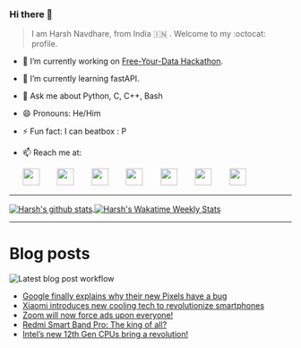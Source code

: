 ### Hi there 👋

> I am Harsh Navdhare, from India :india: . Welcome to my :octocat: profile.

* 🔭 I’m currently working on [Free-Your-Data Hackathon](https://free-your-data.devfolio.co/).
* 🌱 I’m currently learning fastAPI.                
* 💬 Ask me about Python, C, C++, Bash
* 😄 Pronouns: He/Him
* ⚡ Fun fact: I can beatbox : P
* 📫 Reach me at: 
 

    [<img src="https://simpleicons.org/icons/instagram.svg" width="30">](https://www.instagram.com/plus_infinity.hn) &nbsp;&nbsp;&nbsp;&nbsp;&nbsp;&nbsp;
    [<img src="https://simpleicons.org/icons/facebook.svg" width="30">](https://www.facebook.com/harsh.navdhare.infinity) &nbsp;&nbsp;&nbsp;&nbsp;&nbsp;&nbsp; 
    [<img src="https://simpleicons.org/icons/twitter.svg" width="30">](https://twitter.com/hnavdhare) &nbsp;&nbsp;&nbsp;&nbsp;&nbsp;&nbsp; 
    [<img src="https://simpleicons.org/icons/xdadevelopers.svg" width="30">](https://forum.xda-developers.com/member.php?u=8122486) &nbsp;&nbsp;&nbsp;&nbsp;&nbsp;&nbsp; 
    [<img src="https://simpleicons.org/icons/telegram.svg" width="30">](https://t.me/infinitEplus) &nbsp;&nbsp;&nbsp;&nbsp;&nbsp;&nbsp;
    [<img src="https://simpleicons.org/icons/snapchat.svg" width="30">](https://www.snapchat.com/add/plus.infinity) &nbsp;&nbsp;&nbsp;&nbsp;&nbsp;&nbsp; 
    [<img src="https://simpleicons.org/icons/gmail.svg" width="30">](mailto:navdhareharsh2001@gmail.com)
 
<hr>

<a href="https://github.com/infinity-plus/github-readme-stats">
  <img align="center" src="https://github-readme-stats-infinity-plus.vercel.app/api?username=infinity-plus&show_icons=true&count_private=true&theme=dark&include_all_commits=true", alt="Harsh's github stats" />
</a>

<a href="https://wakatime.com/@infinity_plus">
  <img align="center" src="https://github-readme-stats-infinity-plus.vercel.app/api/wakatime?username=infinity_plus&theme=dark&custom_title=Wakatime%20Weekly%20Stats", alt="Harsh's Wakatime Weekly Stats" />
</a>

<hr>

# Blog posts

![Latest blog post workflow](https://github.com/infinity-plus/infinity-plus/workflows/Latest%20blog%20post%20workflow/badge.svg)

<!-- BLOG-POST-LIST:START -->
- [Google finally explains why their new Pixels have a bug](https://spadebee.com/2021/11/08/google-finally-explains-why-their-new-pixels-have-a-bug/?utm_source=rss&utm_medium=rss&utm_campaign=google-finally-explains-why-their-new-pixels-have-a-bug)
- [Xiaomi introduces new cooling tech to revolutionize smartphones](https://spadebee.com/2021/11/05/xiaomi-introduces-new-cooling-tech-to-revolutionize-smartphones/?utm_source=rss&utm_medium=rss&utm_campaign=xiaomi-introduces-new-cooling-tech-to-revolutionize-smartphones)
- [Zoom will now force ads upon everyone!](https://spadebee.com/2021/11/02/zoom-will-now-force-ads-upon-everyone/?utm_source=rss&utm_medium=rss&utm_campaign=zoom-will-now-force-ads-upon-everyone)
- [Redmi Smart Band Pro: The king of all?](https://spadebee.com/2021/10/31/redmi-smart-band-pro-the-king-of-all/?utm_source=rss&utm_medium=rss&utm_campaign=redmi-smart-band-pro-the-king-of-all)
- [Intel’s new 12th Gen CPUs bring a revolution!](https://spadebee.com/2021/10/28/intels-new-12th-gen-cpus-bring-a-revolution/?utm_source=rss&utm_medium=rss&utm_campaign=intels-new-12th-gen-cpus-bring-a-revolution)
<!-- BLOG-POST-LIST:END -->
